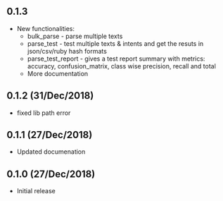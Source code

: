 0.1.3
---
* New functionalities:
  * bulk_parse - parse multiple texts
  * parse_test - test multiple texts & intents and get the resuts in json/csv/ruby hash formats
  * parse_test_report - gives a test report summary with metrics: accuracy, confusion_matrix, class wise precision, recall and total
  * More documentation

0.1.2 (31/Dec/2018)
---
* fixed lib path error

0.1.1 (27/Dec/2018)
---
* Updated documenation

0.1.0 (27/Dec/2018)
---
* Initial release


